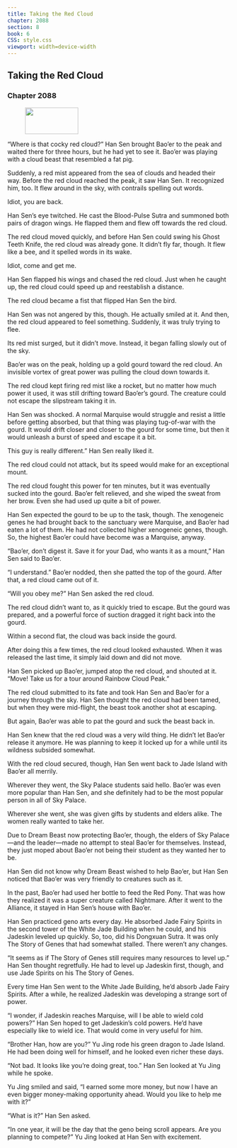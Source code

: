 ```yaml
---
title: Taking the Red Cloud
chapter: 2088
section: 8
book: 6
CSS: style.css
viewport: width=device-width
---
```


## Taking the Red Cloud

### Chapter 2088

<figure>
	<img src="../Images/gem.gif" alt="" id="gem" width="120" height="60" />
</figure>

“Where is that cocky red cloud?” Han Sen brought Bao’er to the peak and waited there for three hours, but he had yet to see it. Bao’er was playing with a cloud beast that resembled a fat pig.

Suddenly, a red mist appeared from the sea of clouds and headed their way. Before the red cloud reached the peak, it saw Han Sen. It recognized him, too. It flew around in the sky, with contrails spelling out words.

Idiot, you are back.

Han Sen’s eye twitched. He cast the Blood-Pulse Sutra and summoned both pairs of dragon wings. He flapped them and flew off towards the red cloud.

The red cloud moved quickly, and before Han Sen could swing his Ghost Teeth Knife, the red cloud was already gone. It didn’t fly far, though. It flew like a bee, and it spelled words in its wake.

Idiot, come and get me.

Han Sen flapped his wings and chased the red cloud. Just when he caught up, the red cloud could speed up and reestablish a distance.

The red cloud became a fist that flipped Han Sen the bird.

Han Sen was not angered by this, though. He actually smiled at it. And then, the red cloud appeared to feel something. Suddenly, it was truly trying to flee.

Its red mist surged, but it didn’t move. Instead, it began falling slowly out of the sky.

Bao’er was on the peak, holding up a gold gourd toward the red cloud. An invisible vortex of great power was pulling the cloud down towards it.

The red cloud kept firing red mist like a rocket, but no matter how much power it used, it was still drifting toward Bao’er’s gourd. The creature could not escape the slipstream taking it in.

Han Sen was shocked. A normal Marquise would struggle and resist a little before getting absorbed, but that thing was playing tug-of-war with the gourd. It would drift closer and closer to the gourd for some time, but then it would unleash a burst of speed and escape it a bit.

This guy is really different.” Han Sen really liked it.

The red cloud could not attack, but its speed would make for an exceptional mount.

The red cloud fought this power for ten minutes, but it was eventually sucked into the gourd. Bao’er felt relieved, and she wiped the sweat from her brow. Even she had used up quite a bit of power.

Han Sen expected the gourd to be up to the task, though. The xenogeneic genes he had brought back to the sanctuary were Marquise, and Bao’er had eaten a lot of them. He had not collected higher xenogeneic genes, though. So, the highest Bao’er could have become was a Marquise, anyway.

“Bao’er, don’t digest it. Save it for your Dad, who wants it as a mount,” Han Sen said to Bao’er.

“I understand.” Bao’er nodded, then she patted the top of the gourd. After that, a red cloud came out of it.

“Will you obey me?” Han Sen asked the red cloud.

The red cloud didn’t want to, as it quickly tried to escape. But the gourd was prepared, and a powerful force of suction dragged it right back into the gourd.

Within a second flat, the cloud was back inside the gourd.

After doing this a few times, the red cloud looked exhausted. When it was released the last time, it simply laid down and did not move.

Han Sen picked up Bao’er, jumped atop the red cloud, and shouted at it. “Move! Take us for a tour around Rainbow Cloud Peak.”

The red cloud submitted to its fate and took Han Sen and Bao’er for a journey through the sky. Han Sen thought the red cloud had been tamed, but when they were mid-flight, the beast took another shot at escaping.

But again, Bao’er was able to pat the gourd and suck the beast back in.

Han Sen knew that the red cloud was a very wild thing. He didn’t let Bao’er release it anymore. He was planning to keep it locked up for a while until its wildness subsided somewhat.

With the red cloud secured, though, Han Sen went back to Jade Island with Bao’er all merrily.

Wherever they went, the Sky Palace students said hello. Bao’er was even more popular than Han Sen, and she definitely had to be the most popular person in all of Sky Palace.

Wherever she went, she was given gifts by students and elders alike. The women really wanted to take her.

Due to Dream Beast now protecting Bao’er, though, the elders of Sky Palace—and the leader—made no attempt to steal Bao’er for themselves. Instead, they just moped about Bao’er not being their student as they wanted her to be.

Han Sen did not know why Dream Beast wished to help Bao’er, but Han Sen noticed that Bao’er was very friendly to creatures such as it.

In the past, Bao’er had used her bottle to feed the Red Pony. That was how they realized it was a super creature called Nightmare. After it went to the Alliance, it stayed in Han Sen’s house with Bao’er.

Han Sen practiced geno arts every day. He absorbed Jade Fairy Spirits in the second tower of the White Jade Building when he could, and his Jadeskin leveled up quickly. So, too, did his Dongxuan Sutra. It was only The Story of Genes that had somewhat stalled. There weren’t any changes.

“It seems as if The Story of Genes still requires many resources to level up.” Han Sen thought regretfully. He had to level up Jadeskin first, though, and use Jade Spirits on his The Story of Genes.

Every time Han Sen went to the White Jade Building, he’d absorb Jade Fairy Spirits. After a while, he realized Jadeskin was developing a strange sort of power.

“I wonder, if Jadeskin reaches Marquise, will I be able to wield cold powers?” Han Sen hoped to get Jadeskin’s cold powers. He’d have especially like to wield ice. That would come in very useful for him.

“Brother Han, how are you?” Yu Jing rode his green dragon to Jade Island. He had been doing well for himself, and he looked even richer these days.

“Not bad. It looks like you’re doing great, too.” Han Sen looked at Yu Jing while he spoke.

Yu Jing smiled and said, “I earned some more money, but now I have an even bigger money-making opportunity ahead. Would you like to help me with it?”

“What is it?” Han Sen asked.

“In one year, it will be the day that the geno being scroll appears. Are you planning to compete?” Yu Jing looked at Han Sen with excitement.